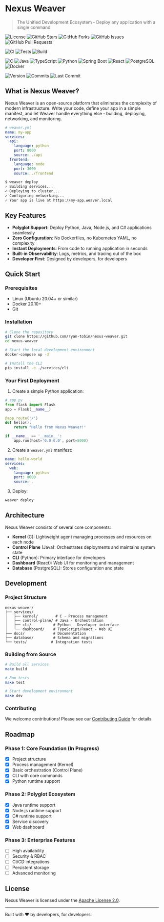 # Nexus Weaver

> The Unified Development Ecosystem - Deploy any application with a single command

![License](https://img.shields.io/github/license/ryan-tobin/nexus-weaver)
![GitHub Stars](https://img.shields.io/github/stars/ryan-tobin/nexus-weaver?style=social)
![GitHub Forks](https://img.shields.io/github/forks/ryan-tobin/nexus-weaver?style=social)
![GitHub Issues](https://img.shields.io/github/issues/ryan-tobin/nexus-weaver)
![GitHub Pull Requests](https://img.shields.io/github/issues-pr/ryan-tobin/nexus-weaver)<br>

![CI](https://img.shields.io/github/actions/workflow/status/ryan-tobin/nexus-weaver/ci.yml?branch=main&label=CI)
![Tests](https://img.shields.io/badge/tests-passing-brightgreen)
![Build](https://img.shields.io/badge/build-passing-brightgreen)<br>

![C](https://img.shields.io/badge/C-00599C?logo=c&logoColor=white)
![Java](https://img.shields.io/badge/Java-ED8B00?logo=openjdk&logoColor=white)
![TypeScript](https://img.shields.io/badge/TypeScript-007ACC?logo=typescript&logoColor=white)
![Python](https://img.shields.io/badge/Python-3776AB?logo=python&logoColor=white)
![Spring Boot](https://img.shields.io/badge/Spring%20Boot-6DB33F?logo=springboot&logoColor=white)
![React](https://img.shields.io/badge/React-20232A?logo=react&logoColor=61DAFB)
![PostgreSQL](https://img.shields.io/badge/PostgreSQL-316192?logo=postgresql&logoColor=white)
![Docker](https://img.shields.io/badge/Docker-2496ED?logo=docker&logoColor=white)<br>

![Version](https://img.shields.io/github/v/release/ryan-tobin/nexus-weaver?include_prereleases)
![Commits](https://img.shields.io/github/commit-activity/m/ryan-tobin/nexus-weaver)
![Last Commit](https://img.shields.io/github/last-commit/ryan-tobin/nexus-weaver)

## What is Nexus Weaver?

Nexus Weaver is an open-source platform that eliminates the complexity of modern infrastructure. Write your code, define your app in a simple manifest, and let Weaver handle everything else - building, deploying, networking, and monitoring.

```yaml
# weaver.yml
name: my-app
services:
  api:
    language: python
    port: 8000
    source: ./api
  frontend:
    language: node
    port: 3000
    source: ./frontend
```

```bash
$ weaver deploy
✓ Building services...
✓ Deploying to cluster...
✓ Configuring networking...
✓ Your app is live at https://my-app.weaver.local
```

## Key Features

- **Polyglot Support**: Deploy Python, Java, Node.js, and C# applications seamlessly
- **Zero Configuration**: No Dockerfiles, no Kubernetes YAML, no complexity
- **Instant Deployments**: From code to running application in seconds
- **Built-in Observability**: Logs, metrics, and tracing out of the box
- **Developer First**: Designed by developers, for developers

## Quick Start

### Prerequisites

- Linux (Ubuntu 20.04+ or similar)
- Docker 20.10+
- Git

### Installation

```bash
# Clone the repository
git clone https://github.com/ryan-tobin/nexus-weaver.git
cd nexus-weaver

# Start the local development environment
docker-compose up -d

# Install the CLI
pip install -e ./services/cli
```

### Your First Deployment

1. Create a simple Python application:

```python
# app.py
from flask import Flask
app = Flask(__name__)

@app.route('/')
def hello():
    return "Hello from Nexus Weaver!"

if __name__ == '__main__':
    app.run(host='0.0.0.0', port=8000)
```

2. Create a `weaver.yml` manifest:

```yaml
name: hello-world
services:
  web:
    language: python
    port: 8000
    source: .
```

3. Deploy:

```bash
weaver deploy
```

## Architecture

Nexus Weaver consists of several core components:

- **Kernel** (C): Lightweight agent managing processes and resources on each node
- **Control Plane** (Java): Orchestrates deployments and maintains system state
- **CLI** (Python): Primary interface for developers
- **Dashboard** (React): Web UI for monitoring and management
- **Database** (PostgreSQL): Stores configuration and state

## Development

### Project Structure

```
nexus-weaver/
├── services/
│   ├── kernel/        # C - Process management
│   ├── control-plane/ # Java - Orchestration
│   ├── cli/          # Python - Developer interface
│   └── dashboard/    # TypeScript/React - Web UI
├── docs/             # Documentation
├── database/         # Schema and migrations
└── tests/           # Integration tests
```

### Building from Source

```bash
# Build all services
make build

# Run tests
make test

# Start development environment
make dev
```

### Contributing

We welcome contributions! Please see our [Contributing Guide](CONTRIBUTING.md) for details.

## Roadmap

### Phase 1: Core Foundation (In Progress)
- [x] Project structure
- [x] Process management (Kernel)
- [x] Basic orchestration (Control Plane)
- [x] CLI with core commands
- [x] Python runtime support

### Phase 2: Polyglot Ecosystem
- [x] Java runtime support
- [x] Node.js runtime support
- [x] C# runtime support
- [x] Service discovery
- [x] Web dashboard

### Phase 3: Enterprise Features
- [ ] High availability
- [ ] Security & RBAC
- [ ] CI/CD integrations
- [ ] Persistent storage
- [ ] Advanced monitoring

## License

Nexus Weaver is licensed under the [Apache License 2.0](LICENSE).

---

Built with ❤️ by developers, for developers.
